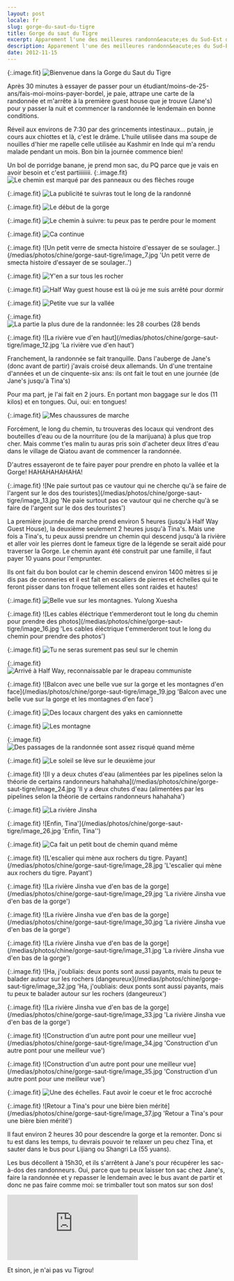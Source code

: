 ```yaml
---
layout: post
locale: fr
slug: gorge-du-saut-du-tigre
title: Gorge du saut du Tigre
excerpt: Apparement l'une des meilleures randonn&eacute;es du Sud-Est de la Chine (voir de la Chine enti&egrave;re) selon le Lonely Planet et les agences de tourisme aux alentours, la Gorge du Saut du Tigre s'est retrouv&eacute; sur ma liste des choses &agrave; faire avant de d&eacute;guerpir de la Chine.
description: Apparement l'une des meilleures randonn&eacute;es du Sud-Est de la Chine (voir de la Chine enti&egrave;re) selon le Lonely Planet et les agences de tourisme aux alentours, la Gorge du Saut du Tigre s'est retrouv&eacute; sur ma liste des choses &agrave; faire avant de d&eacute;guerpir de la Chine.
date: 2012-11-15
---
```


{:.image.fit}
![Bienvenue dans la Gorge du Saut du Tigre](/medias/photos/chine/gorge-saut-tigre/image_1.jpg 'Bienvenue dans la Gorge du Saut du Tigre')

Apr&egrave;s 30 minutes &agrave; essayer de passer pour un &eacute;tudiant/moins-de-25-ans/fais-moi-moins-payer-bordel, je paie, attrape une carte de la randonn&eacute;e et m'arr&ecirc;te &agrave; la premi&egrave;re guest house que je trouve (Jane's) pour y passer la nuit et commencer la randonn&eacute;e le lendemain en bonne conditions.

R&eacute;veil aux environs de 7:30 par des grincements intestinaux... putain, je cours aux chiottes et l&agrave;, c'est le dr&acirc;me. L'huile utilis&eacute;e dans ma soupe de nouilles d'hier me rapelle celle utilis&eacute;e au Kashmir en Inde qui m'a rendu malade pendant un mois. Bon bin la journ&eacute;e commence bien!

Un bol de porridge banane, je prend mon sac, du PQ parce que je vais en avoir besoin et c'est partiiiiiiii.
{:.image.fit}
![Le chemin est marqu&eacute; par des panneaux ou des fl&egrave;ches rouge](/medias/photos/chine/gorge-saut-tigre/image_2.jpg 'Le chemin est marqu&eacute; par des panneaux ou des fl&egrave;ches rouge')

{:.image.fit}
![La publicit&eacute; te suivras tout le long de la randonn&eacute;](/medias/photos/chine/gorge-saut-tigre/image_3.jpg 'La publicit&eacute; te suivras tout le long de la randonn&eacute;')

{:.image.fit}
![Le d&eacute;but de la gorge](/medias/photos/chine/gorge-saut-tigre/image_4.jpg 'Le d&eacute;but de la gorge')

{:.image.fit}
![Le chemin &agrave; suivre: tu peux pas te perdre pour le moment](/medias/photos/chine/gorge-saut-tigre/image_5.jpg 'Le chemin &agrave; suivre: tu peux pas te perdre pour le moment')

{:.image.fit}
![Ca continue](/medias/photos/chine/gorge-saut-tigre/image_6.jpg 'Ca continue')

{:.image.fit}
![Un petit verre de smecta histoire d'essayer de se soulager..](/medias/photos/chine/gorge-saut-tigre/image_7.jpg 'Un petit verre de smecta histoire d'essayer de se soulager..')

{:.image.fit}
![Y'en a sur tous les rocher](/medias/photos/chine/gorge-saut-tigre/image_8.jpg 'Il y en a sur tous les rocher')

{:.image.fit}
![Half Way guest house est l&agrave; oú je me suis arr&ecirc;t&eacute; pour dormir](/medias/photos/chine/gorge-saut-tigre/image_9.jpg 'Half Way guest house est l&agrave; oú je me suis arr&ecirc;t&eacute; pour dormir')

{:.image.fit}
![Petite vue sur la vall&eacute;e](/medias/photos/chine/gorge-saut-tigre/image_10.jpg 'Petite vue sur la vall&eacute;e')

{:.image.fit}
![La partie la plus dure de la randonn&eacute;e: les 28 courbes (28 bends](/medias/photos/chine/gorge-saut-tigre/image_11.jpg 'La partie la plus dure de la randonn&eacute;e: les 28 courbes (28 bends')

{:.image.fit}
![La rivi&egrave;re vue d'en haut](/medias/photos/chine/gorge-saut-tigre/image_12.jpg 'La rivi&egrave;re vue d'en haut')

Franchement, la randonn&eacute;e se fait tranquille. Dans l'auberge de Jane's (donc avant de partir) j'avais crois&eacute; deux allemands. Un d'une trentaine d'ann&eacute;es et un de cinquente-six ans: ils ont fait le tout en une journ&eacute;e (de Jane's jusqu'&agrave; Tina's)

Pour ma part, je l'ai fait en 2 jours. En portant mon baggage sur le dos (11 kilos) et en tongues. Oui, oui: en tongues!

{:.image.fit}
![Mes chaussures de marche](/medias/photos/chine/gorge-saut-tigre/image_15.jpg 'Mes chaussures de marche')

Forc&eacute;ment, le long du chemin, tu trouveras des locaux qui vendront des bouteilles d'eau ou de la nourriture (ou de la marijuana) &agrave; plus que trop cher. Mais comme t'es malin tu auras pris soin d'acheter deux litres d'eau dans le village de Qiatou avant de commencer la randonn&eacute;e.

D'autres essayeront de te faire payer pour prendre en photo la vall&eacute;e et la Gorge! HAHAHAHAHAHA!

{:.image.fit}
![Ne paie surtout pas ce vautour qui ne cherche qu'&agrave; se faire de l'argent sur le dos des touristes](/medias/photos/chine/gorge-saut-tigre/image_13.jpg 'Ne paie surtout pas ce vautour qui ne cherche qu'&agrave; se faire de l'argent sur le dos des touristes')

La premi&egrave;re journ&eacute;e de marche prend environ 5 heures (jusqu'&agrave; Half Way Guest House), la deuxi&egrave;me seulement 2 heures jusqu'&agrave; Tina's. Mais une fois a Tina's, tu peux aussi prendre un chemin qui descend jusqu'&agrave; la rivi&egrave;re et aller voir les pierres dont le fameux tigre de la l&eacute;gende se serait aid&eacute; pour traverser la Gorge. Le chemin ayant &eacute;t&eacute; construit par une famille, il faut payer 10 yuans pour l'emprunter.

Ils ont fait du bon boulot car le chemin descend environ 1400 m&egrave;tres si je dis pas de conneries et il est fait en escaliers de pierres et &eacute;chelles qui te feront pisser dans ton froque tellement elles sont raides et hautes!


{:.image.fit}
![Belle vue sur les montagnes. Yulong Xuesha](/medias/photos/chine/gorge-saut-tigre/image_14.jpg 'Belle vue sur les montagnes. Yulong Xuesha')

{:.image.fit}
![Les cables &eacute;l&eacute;ctrique t'emmerderont tout le long du chemin pour prendre des photos](/medias/photos/chine/gorge-saut-tigre/image_16.jpg 'Les cables &eacute;l&eacute;ctrique t'emmerderont tout le long du chemin pour prendre des photos')

{:.image.fit}
![Tu ne seras surement pas seul sur le chemin](/medias/photos/chine/gorge-saut-tigre/image_17.jpg 'Tu ne seras surement pas seul sur le chemin')

{:.image.fit}
![Arriv&eacute; &agrave; Half Way, reconnaissable par le drapeau communiste](/medias/photos/chine/gorge-saut-tigre/image_18.jpg 'Arriv&eacute; &agrave; Half Way, reconnaissable par le drapeau communiste')

{:.image.fit}
![Balcon avec une belle vue sur la gorge et les montagnes d'en face](/medias/photos/chine/gorge-saut-tigre/image_19.jpg 'Balcon avec une belle vue sur la gorge et les montagnes d'en face')

{:.image.fit}
![Des locaux chargent des yaks en camionnette](/medias/photos/chine/gorge-saut-tigre/image_20.jpg 'Des locaux chargent des yaks en camionnette')

{:.image.fit}
![Les montagne](/medias/photos/chine/gorge-saut-tigre/image_21.jpg 'Les montagne')

{:.image.fit}
![Des passages de la randonn&eacute;e sont assez risqu&eacute; quand m&ecirc;me](/medias/photos/chine/gorge-saut-tigre/image_22.jpg 'Des passages de la randonn&eacute;e sont assez risqu&eacute; quand m&ecirc;me')

{:.image.fit}
![Le soleil se l&egrave;ve sur le deuxi&egrave;me jour](/medias/photos/chine/gorge-saut-tigre/image_23.jpg 'Le soleil se l&egrave;ve sur le deuxi&egrave;me jour')

{:.image.fit}
![Il y a deux chutes d'eau (aliment&eacute;es par les pipelines selon la th&eacute;orie de certains randonneurs hahahaha](/medias/photos/chine/gorge-saut-tigre/image_24.jpg 'Il y a deux chutes d'eau (aliment&eacute;es par les pipelines selon la th&eacute;orie de certains randonneurs hahahaha')

{:.image.fit}
![La rivi&egrave;re Jinsha](/medias/photos/chine/gorge-saut-tigre/image_25.jpg 'La rivi&egrave;re Jinsha')

{:.image.fit}
![Enfin, Tina'](/medias/photos/chine/gorge-saut-tigre/image_26.jpg 'Enfin, Tina'')

{:.image.fit}
![Ca fait un petit bout de chemin quand m&ecirc;me](/medias/photos/chine/gorge-saut-tigre/image_27.jpg 'Ca fait un petit bout de chemin quand m&ecirc;me')

{:.image.fit}
![L'escalier qui m&egrave;ne aux rochers du tigre. Payant](/medias/photos/chine/gorge-saut-tigre/image_28.jpg 'L'escalier qui m&egrave;ne aux rochers du tigre. Payant')

{:.image.fit}
![La rivi&egrave;re Jinsha vue d'en bas de la gorge](/medias/photos/chine/gorge-saut-tigre/image_29.jpg 'La rivi&egrave;re Jinsha vue d'en bas de la gorge')

{:.image.fit}
![La rivi&egrave;re Jinsha vue d'en bas de la gorge](/medias/photos/chine/gorge-saut-tigre/image_30.jpg 'La rivi&egrave;re Jinsha vue d'en bas de la gorge')

{:.image.fit}
![La rivi&egrave;re Jinsha vue d'en bas de la gorge](/medias/photos/chine/gorge-saut-tigre/image_31.jpg 'La rivi&egrave;re Jinsha vue d'en bas de la gorge')

{:.image.fit}
![Ha, j'oubliais: deux ponts sont aussi payants, mais tu peux te balader autour sur les rochers (dangeureux](/medias/photos/chine/gorge-saut-tigre/image_32.jpg 'Ha, j'oubliais: deux ponts sont aussi payants, mais tu peux te balader autour sur les rochers (dangeureux')

{:.image.fit}
![La rivi&egrave;re Jinsha vue d'en bas de la gorge](/medias/photos/chine/gorge-saut-tigre/image_33.jpg 'La rivi&egrave;re Jinsha vue d'en bas de la gorge')

{:.image.fit}
![Construction d'un autre pont pour une meilleur vue](/medias/photos/chine/gorge-saut-tigre/image_34.jpg 'Construction d'un autre pont pour une meilleur vue')

{:.image.fit}
![Construction d'un autre pont pour une meilleur vue](/medias/photos/chine/gorge-saut-tigre/image_35.jpg 'Construction d'un autre pont pour une meilleur vue')

{:.image.fit}
![Une des &eacute;chelles. Faut avoir le coeur et le froc accroch&eacute;](/medias/photos/chine/gorge-saut-tigre/image_36.jpg 'Une des &eacute;chelles. Faut avoir le coeur et le froc accroch&eacute;')

{:.image.fit}
![Retour a Tina's pour une bi&egrave;re bien m&eacute;rit&eacute;](/medias/photos/chine/gorge-saut-tigre/image_37.jpg 'Retour a Tina's pour une bi&egrave;re bien m&eacute;rit&eacute;')

Il faut environ 2 heures 30 pour descendre la gorge et la remonter. Donc si tu est dans les temps, tu devrais pouvoir te relaxer un peu chez Tina, et sauter dans le bus pour Lijiang ou Shangri La (55 yuans).

Les bus d&eacute;collent &agrave; 15h30, et ils s'arr&ecirc;tent &agrave; Jane's pour r&eacute;cup&eacute;rer les sac-&agrave;-dos des randonneurs. Oui, parce que tu peux laisser ton sac chez Jane's, faire la randonn&eacute;e et y repasser le lendemain avec le bus avant de partir et donc ne pas faire comme moi: se trimballer tout son matos sur son dos!

<div class="embed-container">
  <iframe src="http://player.vimeo.com/video/53674512?badge=0" frameborder="0" webkitAllowFullScreen mozallowfullscreen allowFullScreen></iframe>
</div>

Et sinon, je n'ai pas vu Tigrou!
